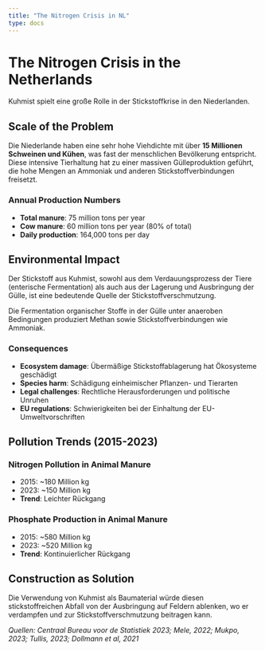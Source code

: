 ```yaml
---
title: "The Nitrogen Crisis in NL"
type: docs
---
```


# The Nitrogen Crisis in the Netherlands

Kuhmist spielt eine große Rolle in der Stickstoffkrise in den Niederlanden.

## Scale of the Problem

Die Niederlande haben eine sehr hohe Viehdichte mit über **15 Millionen Schweinen und Kühen**, was fast der menschlichen Bevölkerung entspricht. Diese intensive Tierhaltung hat zu einer massiven Gülleproduktion geführt, die hohe Mengen an Ammoniak und anderen Stickstoffverbindungen freisetzt.

### Annual Production Numbers
- **Total manure**: 75 million tons per year
- **Cow manure**: 60 million tons per year (80% of total)
- **Daily production**: 164,000 tons per day

## Environmental Impact

Der Stickstoff aus Kuhmist, sowohl aus dem Verdauungsprozess der Tiere (enterische Fermentation) als auch aus der Lagerung und Ausbringung der Gülle, ist eine bedeutende Quelle der Stickstoffverschmutzung.

Die Fermentation organischer Stoffe in der Gülle unter anaeroben Bedingungen produziert Methan sowie Stickstoffverbindungen wie Ammoniak.

### Consequences
- **Ecosystem damage**: Übermäßige Stickstoffablagerung hat Ökosysteme geschädigt
- **Species harm**: Schädigung einheimischer Pflanzen- und Tierarten  
- **Legal challenges**: Rechtliche Herausforderungen und politische Unruhen
- **EU regulations**: Schwierigkeiten bei der Einhaltung der EU-Umweltvorschriften

## Pollution Trends (2015-2023)

### Nitrogen Pollution in Animal Manure
- 2015: ~180 Million kg
- 2023: ~150 Million kg
- **Trend**: Leichter Rückgang

### Phosphate Production in Animal Manure  
- 2015: ~580 Million kg
- 2023: ~520 Million kg
- **Trend**: Kontinuierlicher Rückgang

## Construction as Solution

Die Verwendung von Kuhmist als Baumaterial würde diesen stickstoffreichen Abfall von der Ausbringung auf Feldern ablenken, wo er verdampfen und zur Stickstoffverschmutzung beitragen kann.

*Quellen: Centraal Bureau voor de Statistiek 2023; Mele, 2022; Mukpo, 2023; Tullis, 2023; Dollmann et al, 2021*
